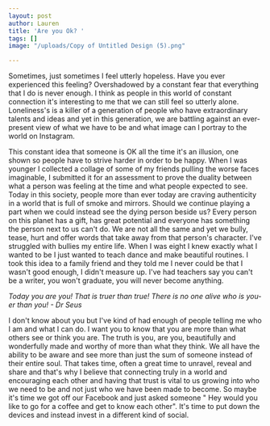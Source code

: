 ```yaml
---
layout: post
author: Lauren
title: 'Are you Ok? '
tags: []
image: "/uploads/Copy of Untitled Design (5).png"

---
```

Sometimes, just sometimes I feel utterly hopeless. Have you ever experienced this feeling? Overshadowed by a constant fear that everything that I do is never enough. I think as people in this world of constant connection it's interesting to me that we can still feel so utterly alone. Loneliness's is a killer of a generation of people who have extraordinary talents and ideas and yet in this generation, we are battling against an ever-present view of what we have to be and what image can I portray to the world on Instagram. 

This constant idea that someone is OK all the time it's an illusion, one shown so people have to strive harder in order to be happy.  When I was younger I collected a collage of some of my friends pulling the worse faces imaginable, I submitted it for an assessment to prove the duality between what a person was feeling at the time and what people expected to see. Today in this society, people more than ever today are craving authenticity in a world that is full of smoke and mirrors. Should we continue playing a part when we could instead see the dying person beside us? Every person on this planet has a gift, has great potential and everyone has something the person next to us can't do. We are not all the same and yet we bully, tease, hurt and offer words that take away from that person's character. I've struggled with bullies my entire life. When I was eight I knew exactly what I wanted to be I just wanted to teach dance and make beautiful routines. I took this idea to a family friend and they told me I never could be that I wasn't good enough, I didn't measure up. I've had teachers say you can't be a writer, you won't graduate, you will never become anything. 

_Today you are you! That is truer than true! There is no one alive who is you-er than you! - Dr Seus_ 

I don't know about you but I've kind of had enough of people telling me who I am and what I can do. I want you to know that you are more than what others see or think you are.  The truth is you, are you, beautifully and wonderfully made and worthy of more than what they think. We all have the ability to be aware and see more than just the sum of someone instead of their entire soul. That takes time, often a great time to unravel, reveal and share and that's why I believe that connecting truly in a world and encouraging each other and having that trust is vital to us growing into who we need to be and not just who we have been made to become.  So maybe it's time we got off our Facebook and just asked someone " Hey would you like to go for a coffee and get to know each other".  It's time to put down the devices and instead invest in a different kind of social. 
